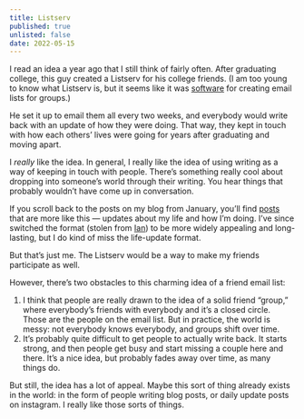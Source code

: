 ```yaml
---
title: Listserv
published: true
unlisted: false
date: 2022-05-15
---
```


I read an idea a year ago that I still think of fairly often. After graduating college, this guy created a Listserv for his college friends. (I am too young to know what Listserv is, but it seems like it was [software](https://en.wikipedia.org/wiki/LISTSERV) for creating email lists for groups.)

He set it up to email them all every two weeks, and everybody would write back with an update of how they were doing. That way, they kept in touch with how each others’ lives were going for years after graduating and moving apart.

I _really_ like the idea. In general, I really like the idea of using writing as a way of keeping in touch with people. There’s something really cool about dropping into someone’s world through their writing. You hear things that probably wouldn’t have come up in conversation.

If you scroll back to the posts on my blog from January, you’ll find [posts](https://benborgers.com/posts/2022-01-14) that are more like this — updates about my life and how I’m doing. I’ve since switched the format (stolen from [Ian](https://tunnington.com)) to be more widely appealing and long-lasting, but I do kind of miss the life-update format.

But that’s just me. The Listserv would be a way to make my friends participate as well.

However, there’s two obstacles to this charming idea of a friend email list:

1. I think that people are really drawn to the idea of a solid friend “group,” where everybody’s friends with everybody and it’s a closed circle. Those are the people on the email list. But in practice, the world is messy: not everybody knows everybody, and groups shift over time.
2. It’s probably quite difficult to get people to actually write back. It starts strong, and then people get busy and start missing a couple here and there. It’s a nice idea, but probably fades away over time, as many things do.

But still, the idea has a lot of appeal. Maybe this sort of thing already exists in the world: in the form of people writing blog posts, or daily update posts on instagram. I really like those sorts of things.
